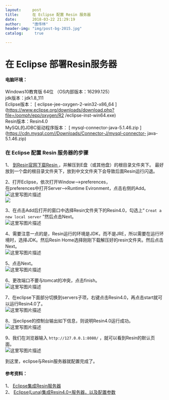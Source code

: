 ```yaml
---
layout:		post
title: 		在 Eclipse 配置 Resin 服务器
date: 		2018-03-22 21:29:19
author:		"唐传林"
header-img: "img/post-bg-2015.jpg"
catalog:	 true

---
```

#  在 Eclipse 部署Resin服务器

####  电脑环境：

Windows10教育版 64位 （OS内部版本：16299.125）  
jdk版本：jdk1.8_111  
Eclipse版本： [ eclipse-jee-oxygen-2-win32-x86_64
](https://www.eclipse.org/downloads/download.php?file=/oomph/epp/oxygen/R2
/eclipse-inst-win64.exe)  
Resin版本：Resin4.0  
MySQL的JDBC驱动程序版本： [ mysql-connector-java-5.1.46.zip
](https://cdn.mysql.com//Downloads/Connector-J/mysql-connector-
java-5.1.46.zip)

###  在 Eclipse 配置 Resin 服务器的步骤

1、 [ 到Resin官网下载Resin ](http://caucho.com/download/resin-pro-4.0.55.zip)
，并解压到E盘（或其他盘）的根目录文件夹下。  最好放到一个盘的根目录文件夹下，放到中文文件夹下会导致后面Resin运行闪退。

2、打开Eclipse，依次打开Window——>preferences，  
在preferences中打开Server——>Runtime Evironment，点击右侧的Add。  
![这里写图片描述](https://img-blog.csdn.net/20180320212602243?watermark/2/text/Ly9ibG9nLmNzZG4ubmV0L1RhbmdfQ2h1YW5saW4=/font/5a6L5L2T/fontsize/400/fill/I0JBQkFCMA==/dissolve/70)  
![](https://img-blog.csdn.net/20180320212803395?watermark/2/text/Ly9ibG9nLmNzZG4ubmV0L1RhbmdfQ2h1YW5saW4=/font/5a6L5L2T/fontsize/400/fill/I0JBQkFCMA==/dissolve/70)

3、在点击Add后打开的窗口中选择Resin文件夹下的Resin4.0，勾选上“ ` Creat a new local server `
”然后点击Next。  
![这里写图片描述](https://img-blog.csdn.net/20180322205118403?watermark/2/text/aHR0cHM6Ly9ibG9nLmNzZG4ubmV0L1RhbmdfQ2h1YW5saW4=/font/5a6L5L2T/fontsize/400/fill/I0JBQkFCMA==/dissolve/70)

4、需要注意一点的是，Resin运行的环境是JDK，而不是JRE，所以需要在运行环境时，选择JDK。然后Resin
Home选择刚刚下载解压好的resin文件夹。然后点击Next。  
![这里写图片描述](https://img-blog.csdn.net/20180322212057923?watermark/2/text/aHR0cHM6Ly9ibG9nLmNzZG4ubmV0L1RhbmdfQ2h1YW5saW4=/font/5a6L5L2T/fontsize/400/fill/I0JBQkFCMA==/dissolve/70)

5、点击Next。  
![这里写图片描述](https://img-blog.csdn.net/20180322205319943?watermark/2/text/aHR0cHM6Ly9ibG9nLmNzZG4ubmV0L1RhbmdfQ2h1YW5saW4=/font/5a6L5L2T/fontsize/400/fill/I0JBQkFCMA==/dissolve/70)

6、更改端口不要与tomcat的冲突，点击finish。  
![这里写图片描述](https://img-blog.csdn.net/20180322212220366?watermark/2/text/aHR0cHM6Ly9ibG9nLmNzZG4ubmV0L1RhbmdfQ2h1YW5saW4=/font/5a6L5L2T/fontsize/400/fill/I0JBQkFCMA==/dissolve/70)

7、在eclipse下面部分切换到servers子项，右键点击Resin4.0，再点击start就可以运行Resin4.0了。  
![这里写图片描述](https://img-blog.csdn.net/20180322212421475?watermark/2/text/aHR0cHM6Ly9ibG9nLmNzZG4ubmV0L1RhbmdfQ2h1YW5saW4=/font/5a6L5L2T/fontsize/400/fill/I0JBQkFCMA==/dissolve/70)

8、当eclipse的控制台输出如下信息，则说明Resin4.0运行成功。  
![这里写图片描述](https://img-blog.csdn.net/2018032221261760?watermark/2/text/aHR0cHM6Ly9ibG9nLmNzZG4ubmV0L1RhbmdfQ2h1YW5saW4=/font/5a6L5L2T/fontsize/400/fill/I0JBQkFCMA==/dissolve/70)

9、我们在浏览器输入 ` http://127.0.0.1:8080/ ` ，就可以看到Resin的默认页面。  
![这里写图片描述](https://img-blog.csdn.net/20180322212737585?watermark/2/text/aHR0cHM6Ly9ibG9nLmNzZG4ubmV0L1RhbmdfQ2h1YW5saW4=/font/5a6L5L2T/fontsize/400/fill/I0JBQkFCMA==/dissolve/70)

到这里，eclipse与Resin服务器就配置完成了。

####  参考资料：

1、 [ Eclipse集成Resin服务器
](https://blog.csdn.net/shehun1/article/details/38185037)  
2、 [ Eclipse(Luna)集成Resin4.0+服务器，以及配置参数
](https://blog.csdn.net/aixiaoyang168/article/details/50948149)

